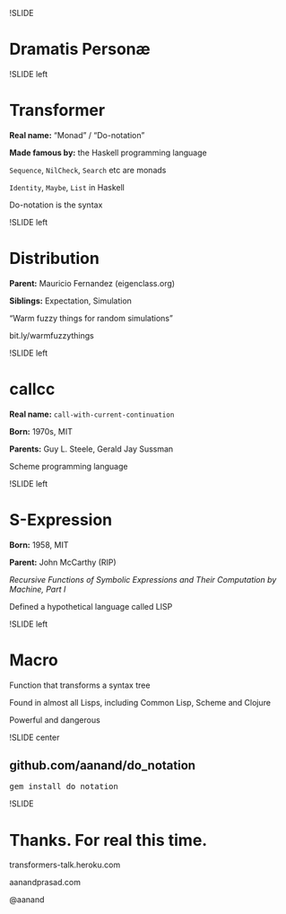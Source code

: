 !SLIDE
# Dramatis Personæ #

!SLIDE left
# Transformer #

**Real name:** “Monad” / “Do-notation”

**Made famous by:** the Haskell programming language

`Sequence`, `NilCheck`, `Search` etc are monads

`Identity`, `Maybe`, `List` in Haskell

Do-notation is the syntax

!SLIDE left
# Distribution #

**Parent:** Mauricio Fernandez (eigenclass.org)

**Siblings:** Expectation, Simulation

“Warm fuzzy things for random simulations”

bit.ly/warmfuzzythings

!SLIDE left
# callcc #

**Real name:** `call-with-current-continuation`

**Born:** 1970s, MIT

**Parents:** Guy L. Steele, Gerald Jay Sussman

Scheme programming language

!SLIDE left
# S-Expression #

**Born:** 1958, MIT

**Parent:** John McCarthy (RIP)

_Recursive Functions of Symbolic Expressions and Their Computation by Machine, Part I_

Defined a hypothetical language called LISP

!SLIDE left
# Macro #

Function that transforms a syntax tree

Found in almost all Lisps, including Common Lisp, Scheme and Clojure

Powerful and dangerous

!SLIDE center
## github.com/aanand/do_notation
<pre>gem install do_notation</pre>

!SLIDE
# Thanks. For real this time. #

transformers-talk.heroku.com

aanandprasad.com

@aanand


